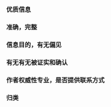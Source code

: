 ### 优质信息
    
### 准确，完整
    
### 信息目的，有无偏见
    
### 有无有无被证实和确认
    
### 作者权威性专业，是否提供联系方式
    
### 归类
